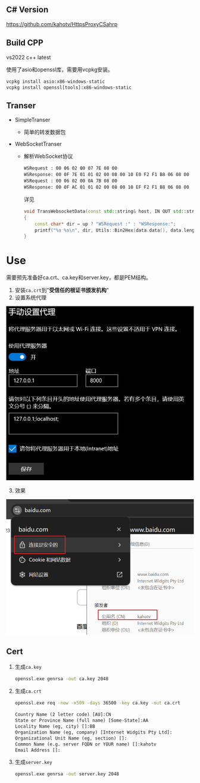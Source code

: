 

## C# Version

https://github.com/kahotv/HttpsProxyCSahrp

## Build CPP

vs2022 c++ latest

使用了asio和openssl库，需要用vcpkg安装。

```
vcpkg install asio:x86-windows-static
vcpkg install openssl[tools]:x86-windows-static
```

## Transer

- SimpleTranser

  - 简单的转发数据包

- WebSocketTranser

  - 解析WebSocket协议

    ```bash
    WSRequest : 00 06 02 00 07 7E 08 00
    WSResponse: 00 0F 7E 01 01 02 00 08 00 10 E0 F2 F1 B8 06 08 00
    WSRequest : 00 06 02 00 0A 7B 08 00
    WSResponse: 00 0F AC 01 01 02 00 08 00 10 EF F2 F1 B8 06 08 00
    ```

    详见

    ```c++
    void TransWebsocketData(const std::string& host, IN OUT std::string& data, bool up)
    {
    	const char* dir = up ? "WSRequest :" : "WSResponse:";
    	printf("%s %s\n", dir, Utils::Bin2Hex(data.data(), data.length()," ").c_str());
    }
    ```

    

# Use

需要预先准备好ca.crt、ca.key和server.key，都是PEM结构。

1. 安装`ca.crt`到"**受信任的根证书颁发机构**"
2. 设置系统代理

![](readme.png)

3. 效果

![](readme2.png)



## Cert

1. 生成`ca.key`

   ```bash
   openssl.exe genrsa -out ca.key 2048
   ```

2. 生成`ca.crt`

   ```bash
   openssl.exe req -new -x509 -days 36500 -key ca.key -out ca.crt
   ```

   ```
   Country Name (2 letter code) [AU]:CN
   State or Province Name (full name) [Some-State]:AA
   Locality Name (eg, city) []:BB
   Organization Name (eg, company) [Internet Widgits Pty Ltd]:
   Organizational Unit Name (eg, section) []:
   Common Name (e.g. server FQDN or YOUR name) []:kahotv
   Email Address []:
   ```

3. 生成`server.key`

   ```bash
   openssl.exe genrsa -out server.key 2048
   ```
